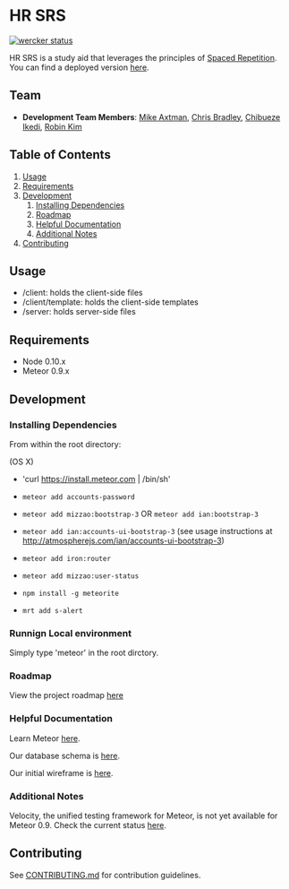 # HR SRS

[![wercker status](https://app.wercker.com/status/75adf6272b2670a210a4c4df6d95f958/m "wercker status")](https://app.wercker.com/project/bykey/75adf6272b2670a210a4c4df6d95f958)


HR SRS is a study aid that leverages the principles of [Spaced Repetition](http://en.wikipedia.org/wiki/Spaced_repetition). You can find a deployed version [here](http://hr-srs.meteor.com/).

## Team

  - __Development Team Members__: [Mike Axtman](https://github.com/mdaxtman), [Chris Bradley](https://github.com/chrbradley), [Chibueze Ikedi](https://github.com/icukaegbu), [Robin Kim](https://github.com/therobinkim)

## Table of Contents

1. [Usage](#Usage)
1. [Requirements](#requirements)
1. [Development](#development)
    1. [Installing Dependencies](#installing-dependencies)
    1. [Roadmap](#roadmap)
    1. [Helpful Documentation](#helpful-documentation)
    1. [Additional Notes](#additional-notes)
1. [Contributing](#contributing)

## Usage

* /client: holds the client-side files
* /client/template: holds the client-side templates
* /server: holds server-side files


## Requirements

- Node 0.10.x
- Meteor 0.9.x


## Development

### Installing Dependencies

From within the root directory:

(OS X)

* 'curl https://install.meteor.com | /bin/sh'

* `meteor add accounts-password`
* `meteor add mizzao:bootstrap-3` OR `meteor add ian:bootstrap-3`
* `meteor add ian:accounts-ui-bootstrap-3` (see usage instructions at http://atmospherejs.com/ian/accounts-ui-bootstrap-3)
* `meteor add iron:router`
* `meteor add mizzao:user-status`
* `npm install -g meteorite`
* `mrt add s-alert`

### Runnign Local environment

Simply type 'meteor' in the root dirctory.


### Roadmap

View the project roadmap [here](https://waffle.io/HRR1SRS/SpacedRepetition)


### Helpful Documentation

Learn Meteor [here](http://meteortips.com/book/).

Our database schema is [here](https://docs.google.com/document/d/1vHZV4cjHDKYcCDlvV60Vaixfp0wMBEGiX1p39ItZrMs/edit).

Our initial wireframe is [here](https://docs.google.com/drawings/d/1P_6yg45gWw40iKUcyrIK9BeMFaR7vNnQJO0VORN8X1s/edit?usp=sharing).


### Additional Notes

Velocity, the unified testing framework for Meteor, is not yet available for Meteor 0.9. Check the current status [here](http://atmospherejs.com/xolvio/velocity).

## Contributing

See [CONTRIBUTING.md](CONTRIBUTING.md) for contribution guidelines.
